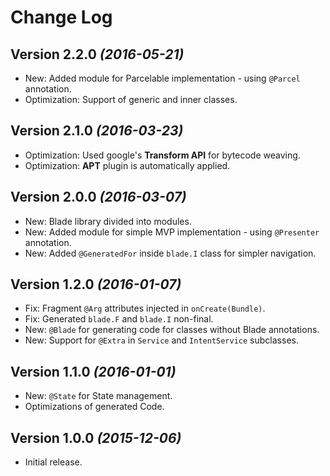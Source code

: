 Change Log
==========

Version 2.2.0 *(2016-05-21)*
----------------------------

 * New: Added module for Parcelable implementation - using `@Parcel` annotation.
 * Optimization: Support of generic and inner classes.

Version 2.1.0 *(2016-03-23)*
----------------------------

 * Optimization: Used google's **Transform API** for bytecode weaving.
 * Optimization: **APT** plugin is automatically applied.

Version 2.0.0 *(2016-03-07)*
----------------------------

 * New: Blade library divided into modules.
 * New: Added module for simple MVP implementation - using `@Presenter` annotation.
 * New: Added `@GeneratedFor` inside `blade.I` class for simpler navigation.

Version 1.2.0 *(2016-01-07)*
----------------------------

 * Fix: Fragment `@Arg` attributes injected in `onCreate(Bundle)`.
 * Fix: Generated `blade.F` and `blade.I` non-final.
 * New: `@Blade` for generating code for classes without Blade annotations.
 * New: Support for `@Extra` in `Service` and `IntentService` subclasses.


Version 1.1.0 *(2016-01-01)*
----------------------------

 * New: `@State` for State management.
 * Optimizations of generated Code.

Version 1.0.0 *(2015-12-06)*
----------------------------

 * Initial release.

